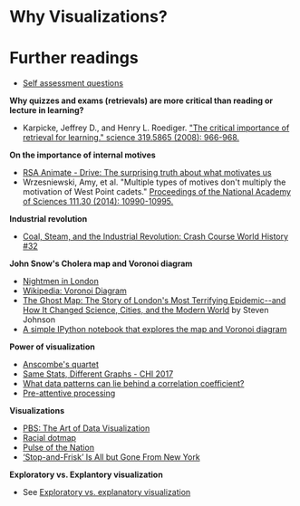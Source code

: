 # Why Visualizations?

# Further readings

- [Self assessment questions](http://bit.ly/dvizselfassess)

**Why quizzes and exams (retrievals) are more critical than reading or lecture in learning?**

- Karpicke, Jeffrey D., and Henry L. Roediger. ["The critical importance of retrieval for learning." science 319.5865 (2008): 966-968.](http://www.sciencemag.org/content/319/5865/966.short) 

**On the importance of internal motives**

- [RSA Animate - Drive: The surprising truth about what motivates us](https://www.youtube.com/watch?feature=player_detailpage&v=u6XAPnuFjJc)
- Wrzesniewski, Amy, et al. "Multiple types of motives don't multiply the motivation of West Point cadets." [Proceedings of the National Academy of Sciences 111.30 (2014): 10990-10995.](http://www.pnas.org/content/111/30/10990.short)

**Industrial revolution**

- [Coal, Steam, and the Industrial Revolution: Crash Course World History #32](https://www.youtube.com/watch?v=zhL5DCizj5c)

**John Snow's Cholera map and Voronoi diagram**

- [Nightmen in London](http://www.victorianweb.org/history/work/19.html)
- [Wikipedia: Voronoi Diagram](https://en.wikipedia.org/wiki/Voronoi_diagram)
- [The Ghost Map: The Story of London's Most Terrifying Epidemic--and How It Changed Science, Cities, and the Modern World](http://www.amazon.com/The-Ghost-Map-Terrifying-Epidemic/dp/1594482691) by Steven Johnson
- [A simple IPython notebook that explores the map and Voronoi diagram](https://github.com/yy/dviz-course/blob/master/w01-intro/cholera_map/john-snow-cholera-map.ipynb)

**Power of visualization**

- [Anscombe's quartet](https://en.wikipedia.org/wiki/Anscombe%27s_quartet)
- [Same Stats, Different Graphs - CHI 2017](https://www.youtube.com/watch?v=DbJyPELmhJc)
- [What data patterns can lie behind a correlation coefficient?](https://figshare.com/articles/What_data_patterns_can_lie_behind_a_correlation_coefficient_blog_post_/6945335/1)
- [Pre-attentive processing](https://en.wikipedia.org/wiki/Pre-attentive_processing)

**Visualizations**

- [PBS: The Art of Data Visualization](https://www.youtube.com/watch?v=AdSZJzb-aX8#!)
- [Racial dotmap](http://demographics.coopercenter.org/DotMap/index.html)
- [Pulse of the Nation](http://www.ccs.neu.edu/home/amislove/twittermood/)
- [‘Stop-and-Frisk’ Is All but Gone From New York](http://www.nytimes.com/interactive/2014/09/19/nyregion/stop-and-frisk-is-all-but-gone-from-new-york.html?_r=0)

**Exploratory vs. Explantory visualization**

- See [Exploratory vs. explanatory visualization](https://github.com/yy/dviz-course/wiki/Exploratory-vs.-explanatory-visualization)


